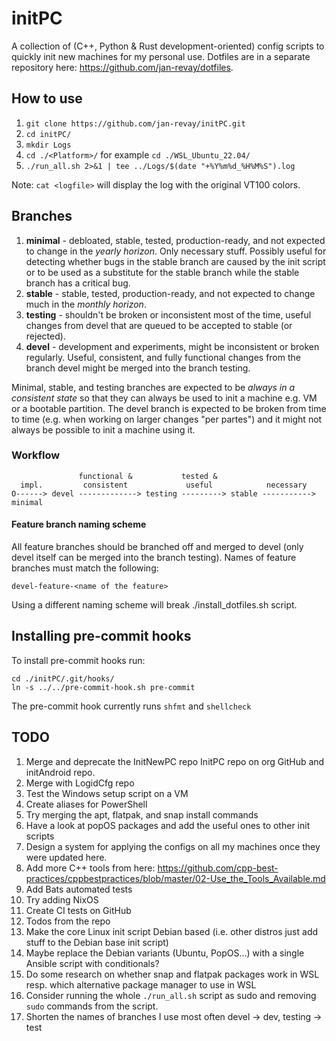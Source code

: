 # initPC

A collection of (C++, Python & Rust development-oriented) config scripts to quickly init new machines for my personal use. Dotfiles are in a separate repository here: <https://github.com/jan-revay/dotfiles>.

## How to use

1. `git clone https://github.com/jan-revay/initPC.git`
2. `cd initPC/`
3. `mkdir Logs`
4. `cd ./<Platform>/` for example `cd ./WSL_Ubuntu_22.04/`
5. `./run_all.sh 2>&1 | tee ../Logs/$(date "+%Y%m%d_%H%M%S").log`

Note: `cat <logfile>` will display the log with the original VT100 colors.

## Branches

1. **minimal** - debloated, stable, tested, production-ready, and not expected to change in the _yearly horizon_. Only necessary stuff. Possibly useful for detecting whether bugs in the stable branch are caused by the init script or to be used as a substitute for the stable branch while the stable branch has a critical bug.
2. **stable** - stable, tested, production-ready, and not expected to change much in the _monthly horizon_.
3. **testing** - shouldn't be broken or inconsistent most of the time, useful changes from devel that are queued to be accepted to stable (or rejected).
4. **devel** - development and experiments, might be inconsistent or broken regularly. Useful, consistent, and fully functional changes from the branch devel might be merged into the branch testing.

Minimal, stable, and testing branches are expected to be _always in a consistent state_ so that they can always be used to init a machine e.g. VM or a bootable partition. The devel branch is expected to be broken from time to time (e.g. when working on larger changes "per partes") and it might not always be possible to init a machine using it.

### Workflow

```text
               functional &           tested &
  impl.         consistent             useful            necessary
O------> devel -------------> testing ---------> stable -----------> minimal
```

#### Feature branch naming scheme

All feature branches should be branched off and merged to devel (only devel itself
can be merged into the branch testing). Names of feature branches must match the
following:

```
devel-feature-<name of the feature>
```

Using a different naming scheme will break ./install_dotfiles.sh script.

## Installing pre-commit hooks

To install pre-commit hooks run:

```
cd ./initPC/.git/hooks/
ln -s ../../pre-commit-hook.sh pre-commit
```

The pre-commit hook currently runs `shfmt` and `shellcheck`

## TODO

1. Merge and deprecate the InitNewPC repo InitPC repo on org GitHub and initAndroid repo.
2. Merge with LogidCfg repo
3. Test the Windows setup script on a VM
4. Create aliases for PowerShell
5. Try merging the apt, flatpak, and snap install commands
6. Have a look at popOS packages and add the useful ones to other init scripts
7. Design a system for applying the configs on all my machines once they
   were updated here.
8. Add more C++ tools from here: <https://github.com/cpp-best-practices/cppbestpractices/blob/master/02-Use_the_Tools_Available.md>
9. Add Bats automated tests
10. Try adding NixOS
11. Create CI tests on GitHub
12. Todos from the repo
13. Make the core Linux init script Debian based (i.e. other distros just add stuff to the Debian base init script)
14. Maybe replace the Debian variants (Ubuntu, PopOS...) with a single Ansible script with conditionals?
15. Do some research on whether snap and flatpak packages work in WSL resp. which alternative package manager to use in WSL
16. Consider running the whole `./run_all.sh` script as sudo and removing `sudo` commands from the script.
17. Shorten the names of branches I use most often devel -> dev, testing -> test
